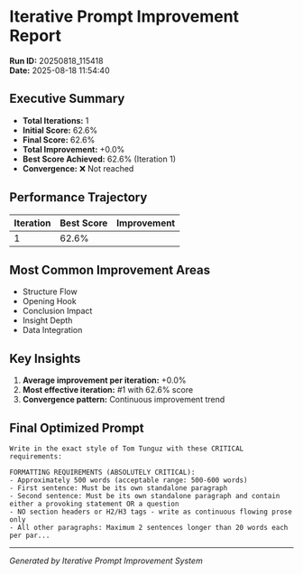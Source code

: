 # Iterative Prompt Improvement Report

**Run ID:** 20250818_115418  
**Date:** 2025-08-18 11:54:40

## Executive Summary

- **Total Iterations:** 1
- **Initial Score:** 62.6%
- **Final Score:** 62.6%
- **Total Improvement:** +0.0%
- **Best Score Achieved:** 62.6% (Iteration 1)
- **Convergence:** ❌ Not reached

## Performance Trajectory

| Iteration | Best Score | Improvement |
|-----------|------------|-------------|
|  1 | 62.6% |  |

## Most Common Improvement Areas

- Structure Flow
- Opening Hook
- Conclusion Impact
- Insight Depth
- Data Integration

## Key Insights

1. **Average improvement per iteration:** +0.0%
2. **Most effective iteration:** #1 with 62.6% score
3. **Convergence pattern:** Continuous improvement trend

## Final Optimized Prompt

```
Write in the exact style of Tom Tunguz with these CRITICAL requirements:

FORMATTING REQUIREMENTS (ABSOLUTELY CRITICAL):
- Approximately 500 words (acceptable range: 500-600 words)
- First sentence: Must be its own standalone paragraph
- Second sentence: Must be its own standalone paragraph and contain either a provoking statement OR a question
- NO section headers or H2/H3 tags - write as continuous flowing prose only
- All other paragraphs: Maximum 2 sentences longer than 20 words each per par...
```

---
*Generated by Iterative Prompt Improvement System*
